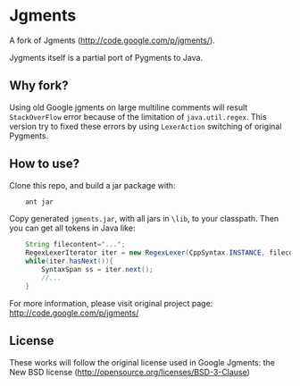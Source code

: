 # Jgments #

A fork of Jgments (http://code.google.com/p/jgments/).

Jygments itself is a partial port of Pygments to Java.

## Why fork? ##

Using old Google jgments on large multiline comments will result `StackOverFlow` error
because of the limitation of `java.util.regex`. This version try to fixed these
errors by using `LexerAction` switching of original Pygments.

## How to use? ##
Clone this repo, and build a jar package with:

````bash
    ant jar
````

Copy generated `jgments.jar`, with all jars in `\lib`, to your classpath.
Then you can get all tokens in Java like:

````Java
    String filecontent="...";
    RegexLexerIterator iter = new RegexLexer(CppSyntax.INSTANCE, filecontent).iterator();
	while(iter.hasNext()){
		SyntaxSpan ss = iter.next();
        //...
    }
````

For more information, please visit original project page:
http://code.google.com/p/jgments/

## License ##

These works will follow the original license used in Google Jgments: the New
BSD license (http://opensource.org/licenses/BSD-3-Clause)

